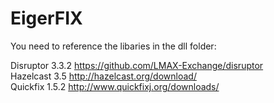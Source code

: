 # EigerFIX

You need to reference the libaries in the dll folder:

Disruptor 3.3.2 https://github.com/LMAX-Exchange/disruptor  
Hazelcast 3.5 http://hazelcast.org/download/  
Quickfix 1.5.2 http://www.quickfixj.org/downloads/  

